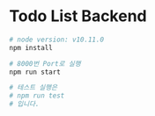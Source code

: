 # Todo List Backend

```sh
# node version: v10.11.0
npm install

# 8000번 Port로 실행
npm run start

# 테스트 실행은
# npm run test
# 입니다.
```